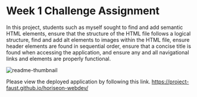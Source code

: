 # Week 1 Challenge Assignment
In this project, students such as myself sought to find and add semantic HTML elements, ensure that the structure of the HTML file follows a logical structure, find and add alt elements to images within the HTML file, ensure header elements are found in sequential order, ensure that a concise title is found when accessing the application, and ensure any and all navigational links and elements are properly functional.

![readme-thumbnail](https://user-images.githubusercontent.com/30759236/215622039-961fcbef-9c67-4ce8-9f1f-cdfd50740d75.png)

Please view the deployed application by following this link.
https://project-faust.github.io/horiseon-webdev/
